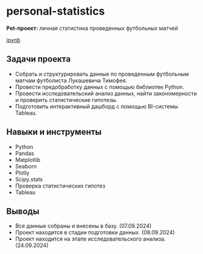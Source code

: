 # personal-statistics

**Pet-проект:** личная статистика проведенных футбольных матчей

[ipynb](https://github.com/tsimaf/personal-statistics/blob/main/statistics_lukashevich.ipynb)

## Задачи проекта
- Собрать и структурировать данные по проведенным футбольным матчам футболиста Лукашевича Тимофея.
- Провести предобработку данных с помощью библиотек Python.
- Провести исследовательский анализ данных, найти закономерности и проверить статистические гипотезы.
- Подготовить интерактивный дашборд с помощью BI-системы Tableau.

## Навыки и инструменты
- Python
- Pandas
- Matplotlib
- Seaborn
- Plotly
- Scipy.stats
- Проверка статистических гипотез
- Tableau

## Выводы

- Все данные собраны и внесены в базу. (07.09.2024)
- Проект находится в стадии подготовки данных. (08.09.2024)
- Проект находится на этапе исследовательского анализа. (24.09.2024)
